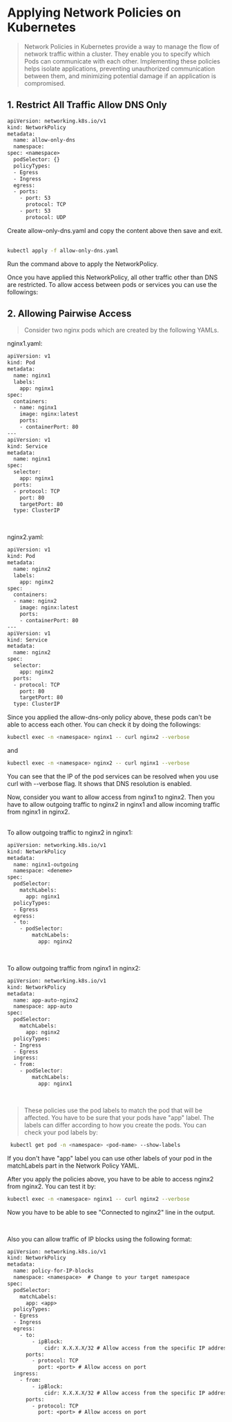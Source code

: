 # Applying Network Policies on Kubernetes

> Network Policies in Kubernetes provide a way to manage the flow of network traffic within a cluster. They enable you to specify which Pods can communicate with each other. Implementing these policies helps isolate applications, preventing unauthorized communication between them, and minimizing potential damage if an application is compromised.

## 1. Restrict All Traffic Allow DNS Only
```txt
apiVersion: networking.k8s.io/v1
kind: NetworkPolicy
metadata:
  name: allow-only-dns
  namespace: 
spec: <namespace>
  podSelector: {}
  policyTypes:
  - Egress
  - Ingress
  egress:
  - ports:
    - port: 53
      protocol: TCP
    - port: 53
      protocol: UDP
```
Create allow-only-dns.yaml and copy the content above then save and exit.  
<br>


```bash
kubectl apply -f allow-only-dns.yaml
```
Run the command above to apply the NetworkPolicy.

Once you have applied this NetworkPolicy, all other traffic other than DNS are restricted. To allow access between pods or services you can use the followings:

## 2. Allowing Pairwise Access

> Consider two nginx pods which are created by the following YAMLs.

nginx1.yaml:
```txt
apiVersion: v1
kind: Pod
metadata:
  name: nginx1
  labels:
    app: nginx1
spec:
  containers:
  - name: nginx1
    image: nginx:latest
    ports:
    - containerPort: 80
---
apiVersion: v1
kind: Service
metadata:
  name: nginx1
spec:
  selector:
    app: nginx1
  ports:
  - protocol: TCP
    port: 80
    targetPort: 80
  type: ClusterIP
```
<br>

nginx2.yaml:
```txt
apiVersion: v1
kind: Pod
metadata:
  name: nginx2
  labels:
    app: nginx2
spec:
  containers:
  - name: nginx2
    image: nginx:latest
    ports:
    - containerPort: 80
---
apiVersion: v1
kind: Service
metadata:
  name: nginx2
spec:
  selector:
    app: nginx2
  ports:
  - protocol: TCP
    port: 80
    targetPort: 80
  type: ClusterIP
```
Since you applied the allow-dns-only policy above, these pods can't be able to access
each other. You can check it by doing the followings:
```bash
kubectl exec -n <namespace> nginx1 -- curl nginx2 --verbose
````
and 

```bash
kubectl exec -n <namespace> nginx2 -- curl nginx1 --verbose
```
You can see that the IP of the pod services can be resolved when you use curl with --verbose flag. It shows that DNS resolution is enabled.

Now, consider you want to allow access from nginx1 to nginx2. Then you have to allow outgoing traffic to nginx2 in nginx1 and allow incoming traffic from nginx1 in nginx2.  
<br>

To allow outgoing traffic to nginx2 in nginx1:

```txt
apiVersion: networking.k8s.io/v1
kind: NetworkPolicy
metadata:
  name: nginx1-outgoing
  namespace: <deneme>
spec:
  podSelector:
    matchLabels:
      app: nginx1
  policyTypes:
  - Egress
  egress:
  - to:
    - podSelector:
        matchLabels:
          app: nginx2
```
<br>

To allow outgoing traffic from nginx1 in nginx2: 

```txt 
apiVersion: networking.k8s.io/v1
kind: NetworkPolicy
metadata:
  name: app-auto-nginx2
  namespace: app-auto
spec:
  podSelector:
    matchLabels:
      app: nginx2
  policyTypes:
  - Ingress
  - Egress
  ingress:
  - from:
    - podSelector:
        matchLabels:
          app: nginx1
```
<br>

> These policies use the pod labels to match the pod that will be affected. You have to be sure that your pods have "app" label. The labels can differ according to how you create the pods. You can check your pod labels by:

```bash
 kubectl get pod -n <namespace> <pod-name> --show-labels
```

If you don't have "app" label you can use other labels of your pod in the matchLabels part in the Network Policy YAML.


After you apply the policies above, you have to be able to access nginx2 from nginx2. You can test it by:
```bash
kubectl exec -n <namespace> nginx1 -- curl nginx2 --verbose
```
Now you have to be able to see "Connected to nginx2" line in the output.  

<br>

Also you can allow traffic of IP blocks using the following format:
```txt
apiVersion: networking.k8s.io/v1
kind: NetworkPolicy
metadata:
  name: policy-for-IP-blocks
  namespace: <namespace>  # Change to your target namespace
spec:
  podSelector:
    matchLabels:
      app: <app>
  policyTypes:
  - Egress
  - Ingress
  egress:
    - to:
        - ipBlock:
            cidr: X.X.X.X/32 # Allow access from the specific IP address
      ports:
        - protocol: TCP
          port: <port> # Allow access on port 
  ingress:
    - from:
        - ipBlock:
            cidr: X.X.X.X/32 # Allow access from the specific IP address
      ports:
        - protocol: TCP
          port: <port> # Allow access on port 
```
